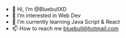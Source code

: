 - 👋 Hi, I’m @BluebullXD
- 👀 I’m interested in Web Dev
- 🌱 I’m currently learning Java Script & React
- 📫 How to reach me bluebull@hotmail.com

<!---
BluebullXD/BluebullXD is a ✨ special ✨ repository because its `README.md` (this file) appears on your GitHub profile.
You can click the Preview link to take a look at your changes.
--->
